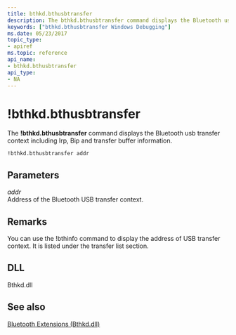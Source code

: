 ```yaml
---
title: bthkd.bthusbtransfer
description: The bthkd.bthusbtransfer command displays the Bluetooth usb transfer context including Irp, Bip and transfer buffer information.
keywords: ["bthkd.bthusbtransfer Windows Debugging"]
ms.date: 05/23/2017
topic_type:
- apiref
ms.topic: reference
api_name:
- bthkd.bthusbtransfer
api_type:
- NA
---
```


# !bthkd.bthusbtransfer


The **!bthkd.bthusbtransfer** command displays the Bluetooth usb transfer context including Irp, Bip and transfer buffer information.

```dbgsyntax
!bthkd.bthusbtransfer addr 
```

## <span id="ddk__devobj_dbg"></span><span id="DDK__DEVOBJ_DBG"></span>Parameters


<span id="_______addr______"></span><span id="_______ADDR______"></span> *addr*   
Address of the Bluetooth USB transfer context.

## <span id="Remarks"></span><span id="remarks"></span><span id="REMARKS"></span>Remarks


You can use the !bthinfo command to display the address of USB transfer context. It is listed under the transfer list section.

## <span id="DLL"></span><span id="dll"></span>DLL


Bthkd.dll

## <span id="see_also"></span>See also


[Bluetooth Extensions (Bthkd.dll)](bluetooh-extensions--bthkd-dll-.md)

 

 






